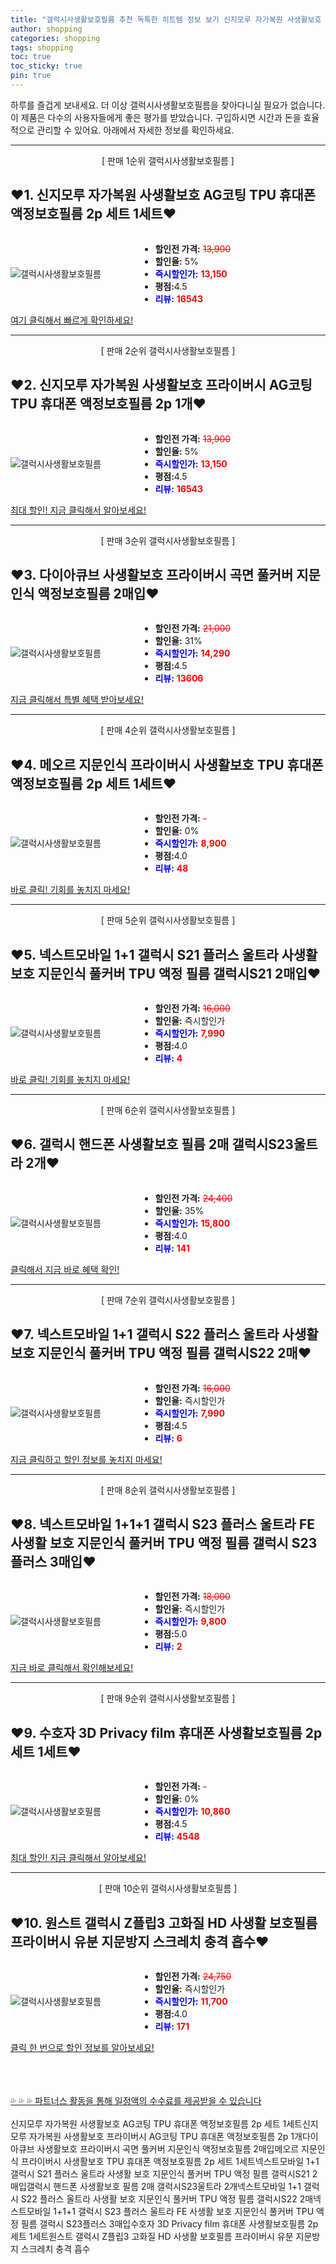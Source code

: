 ```yaml
---
title: "갤럭시사생활보호필름 추천 독특한 히트템 정보 보기 신지모루 자가복원 사생활보호 AG코팅 TPU"
author: shopping
categories: shopping
tags: shopping
toc: true
toc_sticky: true
pin: true
---
```

하루를 즐겁게 보내세요. 더 이상 갤럭시사생활보호필름을 찾아다니실 필요가 없습니다. 이 제품은 다수의 사용자들에게 좋은 평가를 받았습니다. 구입하시면 시간과 돈을 효율적으로 관리할 수 있어요. 아래에서 자세한 정보를 확인하세요.

---
<p class="toplist" style="margin: 0 auto; display: block; width: fit-content;">[ 판매 1순위 갤럭시사생활보호필름 ]</p>

<h2><strong>❤️1. 신지모루 자가복원 사생활보호 AG코팅 TPU 휴대폰 액정보호필름 2p 세트 1세트❤️</strong></h2>

<div style="display: flex; align-items: center;">
    <div style="flex: 0.4;">
        <img src="https://thumbnail8.coupangcdn.com/thumbnails/remote/230x230ex/image/retail/images/618811658381562-f9631f52-5df9-4586-bf48-0e758e7e9c43.jpg" alt="갤럭시사생활보호필름" style="max-width: 100%;">
    </div>
    <div style="flex: 0.6; margin-left: 10px;">
        <ul>
            <li><strong>할인전 가격:</strong> <del style="color: red;">13,900</del></li>
            <li><strong>할인율:</strong> 5%</li>
            <li><span style='color:blue'><strong>즉시할인가:</strong></span> <span style='color:red'><strong>13,150</strong></span></li>
            <li><strong>평점:</strong>4.5</li>
            <li><span style='color:blue'><strong>리뷰:</strong></span> <span style='color:red'><strong>16543</strong></span></li>
        </ul>
    </div>
</div>
<div class="center">
    <a href="https://William4Davisa.github.io?lptag=AF9450613&subid=githubio&pageKey=6641041841&traceid=V0-153&itemId=15180983718&vendorItemId=82402250154" class="myButton">
        여기 클릭해서 빠르게 확인하세요!
    </a>
</div>


---
<p class="toplist" style="margin: 0 auto; display: block; width: fit-content;">[ 판매 2순위 갤럭시사생활보호필름 ]</p>

<h2><strong>❤️2. 신지모루 자가복원 사생활보호 프라이버시 AG코팅 TPU 휴대폰 액정보호필름 2p 1개❤️</strong></h2>

<div style="display: flex; align-items: center;">
    <div style="flex: 0.4;">
        <img src="https://thumbnail10.coupangcdn.com/thumbnails/remote/230x230ex/image/retail/images/382201660755493-cd0b8b9a-47d6-4807-bb76-acda754f16d5.jpg" alt="갤럭시사생활보호필름" style="max-width: 100%;">
    </div>
    <div style="flex: 0.6; margin-left: 10px;">
        <ul>
            <li><strong>할인전 가격:</strong> <del style="color: red;">13,900</del></li>
            <li><strong>할인율:</strong> 5%</li>
            <li><span style='color:blue'><strong>즉시할인가:</strong></span> <span style='color:red'><strong>13,150</strong></span></li>
            <li><strong>평점:</strong>4.5</li>
            <li><span style='color:blue'><strong>리뷰:</strong></span> <span style='color:red'><strong>16543</strong></span></li>
        </ul>
    </div>
</div>
<div class="center">
    <a href="https://William4Davisa.github.io?lptag=AF9450613&subid=githubio&pageKey=6641041841&traceid=V0-153&itemId=21042712608&vendorItemId=88144702407" class="myButton">
        최대 할인! 지금 클릭해서 알아보세요!
    </a>
</div>


---
<p class="toplist" style="margin: 0 auto; display: block; width: fit-content;">[ 판매 3순위 갤럭시사생활보호필름 ]</p>

<h2><strong>❤️3. 다이아큐브 사생활보호 프라이버시 곡면 풀커버 지문인식 액정보호필름 2매입❤️</strong></h2>

<div style="display: flex; align-items: center;">
    <div style="flex: 0.4;">
        <img src="https://thumbnail7.coupangcdn.com/thumbnails/remote/230x230ex/image/vendor_inventory/e7f4/dca85ebd02e10a458c0ad9329e9fa3d7b641c8f1b5d8ac1a7e7e82628e5e.jpg" alt="갤럭시사생활보호필름" style="max-width: 100%;">
    </div>
    <div style="flex: 0.6; margin-left: 10px;">
        <ul>
            <li><strong>할인전 가격:</strong> <del style="color: red;">21,000</del></li>
            <li><strong>할인율:</strong> 31%</li>
            <li><span style='color:blue'><strong>즉시할인가:</strong></span> <span style='color:red'><strong>14,290</strong></span></li>
            <li><strong>평점:</strong>4.5</li>
            <li><span style='color:blue'><strong>리뷰:</strong></span> <span style='color:red'><strong>13606</strong></span></li>
        </ul>
    </div>
</div>
<div class="center">
    <a href="https://William4Davisa.github.io?lptag=AF9450613&subid=githubio&pageKey=1945057734&traceid=V0-153&itemId=11394390249&vendorItemId=84934534169" class="myButton">
        지금 클릭해서 특별 혜택 받아보세요!
    </a>
</div>


---
<p class="toplist" style="margin: 0 auto; display: block; width: fit-content;">[ 판매 4순위 갤럭시사생활보호필름 ]</p>

<h2><strong>❤️4. 메오르 지문인식 프라이버시 사생활보호 TPU 휴대폰 액정보호필름 2p 세트 1세트❤️</strong></h2>

<div style="display: flex; align-items: center;">
    <div style="flex: 0.4;">
        <img src="https://thumbnail6.coupangcdn.com/thumbnails/remote/230x230ex/image/vendor_inventory/5209/a25925466f60023ac4f1d8efe72f66a9470cf5db4cc38ea81c4f9a0a6e6a.jpg" alt="갤럭시사생활보호필름" style="max-width: 100%;">
    </div>
    <div style="flex: 0.6; margin-left: 10px;">
        <ul>
            <li><strong>할인전 가격:</strong> <del style="color: red;">-</del></li>
            <li><strong>할인율:</strong> 0%</li>
            <li><span style='color:blue'><strong>즉시할인가:</strong></span> <span style='color:red'><strong>8,900</strong></span></li>
            <li><strong>평점:</strong>4.0</li>
            <li><span style='color:blue'><strong>리뷰:</strong></span> <span style='color:red'><strong>48</strong></span></li>
        </ul>
    </div>
</div>
<div class="center">
    <a href="https://William4Davisa.github.io?lptag=AF9450613&subid=githubio&pageKey=8186339095&traceid=V0-153&itemId=23412025360&vendorItemId=90526365202" class="myButton">
        바로 클릭! 기회를 놓치지 마세요!
    </a>
</div>


---
<p class="toplist" style="margin: 0 auto; display: block; width: fit-content;">[ 판매 5순위 갤럭시사생활보호필름 ]</p>

<h2><strong>❤️5. 넥스트모바일 1+1 갤럭시 S21 플러스 울트라 사생활 보호 지문인식 풀커버 TPU 액정 필름 갤럭시S21 2매입❤️</strong></h2>

<div style="display: flex; align-items: center;">
    <div style="flex: 0.4;">
        <img src="https://thumbnail10.coupangcdn.com/thumbnails/remote/230x230ex/image/vendor_inventory/10cf/e2522dbb0837f68fd40ca9b09afcb9c33391911bfa47f9e41811ab183db4.jpg" alt="갤럭시사생활보호필름" style="max-width: 100%;">
    </div>
    <div style="flex: 0.6; margin-left: 10px;">
        <ul>
            <li><strong>할인전 가격:</strong> <del style="color: red;">16,000</del></li>
            <li><strong>할인율:</strong> 즉시할인가</li>
            <li><span style='color:blue'><strong>즉시할인가:</strong></span> <span style='color:red'><strong>7,990</strong></span></li>
            <li><strong>평점:</strong>4.0</li>
            <li><span style='color:blue'><strong>리뷰:</strong></span> <span style='color:red'><strong>4</strong></span></li>
        </ul>
    </div>
</div>
<div class="center">
    <a href="https://William4Davisa.github.io?lptag=AF9450613&subid=githubio&pageKey=8188160799&traceid=V0-153&itemId=23422176010&vendorItemId=90449203625" class="myButton">
        바로 클릭! 기회를 놓치지 마세요!
    </a>
</div>


---
<p class="toplist" style="margin: 0 auto; display: block; width: fit-content;">[ 판매 6순위 갤럭시사생활보호필름 ]</p>

<h2><strong>❤️6. 갤럭시 핸드폰 사생활보호 필름 2매 갤럭시S23울트라 2개❤️</strong></h2>

<div style="display: flex; align-items: center;">
    <div style="flex: 0.4;">
        <img src="https://thumbnail6.coupangcdn.com/thumbnails/remote/230x230ex/image/vendor_inventory/73b1/31f0c8592f78493fbf1bd3ff205d3a908e1314da1e8be033be208fa03fc2.png" alt="갤럭시사생활보호필름" style="max-width: 100%;">
    </div>
    <div style="flex: 0.6; margin-left: 10px;">
        <ul>
            <li><strong>할인전 가격:</strong> <del style="color: red;">24,400</del></li>
            <li><strong>할인율:</strong> 35%</li>
            <li><span style='color:blue'><strong>즉시할인가:</strong></span> <span style='color:red'><strong>15,800</strong></span></li>
            <li><strong>평점:</strong>4.0</li>
            <li><span style='color:blue'><strong>리뷰:</strong></span> <span style='color:red'><strong>141</strong></span></li>
        </ul>
    </div>
</div>
<div class="center">
    <a href="https://William4Davisa.github.io?lptag=AF9450613&subid=githubio&pageKey=7350755863&traceid=V0-153&itemId=18915088986&vendorItemId=86018884973" class="myButton">
        클릭해서 지금 바로 혜택 확인!
    </a>
</div>


---
<p class="toplist" style="margin: 0 auto; display: block; width: fit-content;">[ 판매 7순위 갤럭시사생활보호필름 ]</p>

<h2><strong>❤️7. 넥스트모바일 1+1 갤럭시 S22 플러스 울트라 사생활 보호 지문인식 풀커버 TPU 액정 필름 갤럭시S22 2매❤️</strong></h2>

<div style="display: flex; align-items: center;">
    <div style="flex: 0.4;">
        <img src="https://thumbnail10.coupangcdn.com/thumbnails/remote/230x230ex/image/vendor_inventory/917a/7c009918837f02a23a1ee313bf9e719c8f1f71ab607933d1b1365acccce3.jpg" alt="갤럭시사생활보호필름" style="max-width: 100%;">
    </div>
    <div style="flex: 0.6; margin-left: 10px;">
        <ul>
            <li><strong>할인전 가격:</strong> <del style="color: red;">16,000</del></li>
            <li><strong>할인율:</strong> 즉시할인가</li>
            <li><span style='color:blue'><strong>즉시할인가:</strong></span> <span style='color:red'><strong>7,990</strong></span></li>
            <li><strong>평점:</strong>4.5</li>
            <li><span style='color:blue'><strong>리뷰:</strong></span> <span style='color:red'><strong>6</strong></span></li>
        </ul>
    </div>
</div>
<div class="center">
    <a href="https://William4Davisa.github.io?lptag=AF9450613&subid=githubio&pageKey=8188227001&traceid=V0-153&itemId=23422748181&vendorItemId=90449772336" class="myButton">
        지금 클릭하고 할인 정보를 놓치지 마세요!
    </a>
</div>


---
<p class="toplist" style="margin: 0 auto; display: block; width: fit-content;">[ 판매 8순위 갤럭시사생활보호필름 ]</p>

<h2><strong>❤️8. 넥스트모바일 1+1+1 갤럭시 S23 플러스 울트라 FE 사생활 보호 지문인식 풀커버 TPU 액정 필름 갤럭시 S23플러스 3매입❤️</strong></h2>

<div style="display: flex; align-items: center;">
    <div style="flex: 0.4;">
        <img src="https://thumbnail6.coupangcdn.com/thumbnails/remote/230x230ex/image/vendor_inventory/fa41/e6426dc0dbbdb420d1f746943badf1df0ca675f98c65986915947969646c.jpg" alt="갤럭시사생활보호필름" style="max-width: 100%;">
    </div>
    <div style="flex: 0.6; margin-left: 10px;">
        <ul>
            <li><strong>할인전 가격:</strong> <del style="color: red;">18,000</del></li>
            <li><strong>할인율:</strong> 즉시할인가</li>
            <li><span style='color:blue'><strong>즉시할인가:</strong></span> <span style='color:red'><strong>9,800</strong></span></li>
            <li><strong>평점:</strong>5.0</li>
            <li><span style='color:blue'><strong>리뷰:</strong></span> <span style='color:red'><strong>2</strong></span></li>
        </ul>
    </div>
</div>
<div class="center">
    <a href="https://William4Davisa.github.io?lptag=AF9450613&subid=githubio&pageKey=8188358453&traceid=V0-153&itemId=23423556406&vendorItemId=90450573194" class="myButton">
        지금 바로 클릭해서 확인해보세요!
    </a>
</div>


---
<p class="toplist" style="margin: 0 auto; display: block; width: fit-content;">[ 판매 9순위 갤럭시사생활보호필름 ]</p>

<h2><strong>❤️9. 수호자 3D Privacy film 휴대폰 사생활보호필름 2p 세트 1세트❤️</strong></h2>

<div style="display: flex; align-items: center;">
    <div style="flex: 0.4;">
        <img src="https://thumbnail6.coupangcdn.com/thumbnails/remote/230x230ex/image/retail/images/2023/03/06/18/4/3977db8e-e94b-419a-b495-f325dff2b1a4.png" alt="갤럭시사생활보호필름" style="max-width: 100%;">
    </div>
    <div style="flex: 0.6; margin-left: 10px;">
        <ul>
            <li><strong>할인전 가격:</strong> <del style="color: red;">-</del></li>
            <li><strong>할인율:</strong> 0%</li>
            <li><span style='color:blue'><strong>즉시할인가:</strong></span> <span style='color:red'><strong>10,860</strong></span></li>
            <li><strong>평점:</strong>4.5</li>
            <li><span style='color:blue'><strong>리뷰:</strong></span> <span style='color:red'><strong>4548</strong></span></li>
        </ul>
    </div>
</div>
<div class="center">
    <a href="https://William4Davisa.github.io?lptag=AF9450613&subid=githubio&pageKey=7160604065&traceid=V0-153&itemId=19013262062&vendorItemId=85253437340" class="myButton">
        최대 할인! 지금 클릭해서 알아보세요!
    </a>
</div>


---
<p class="toplist" style="margin: 0 auto; display: block; width: fit-content;">[ 판매 10순위 갤럭시사생활보호필름 ]</p>

<h2><strong>❤️10. 원스트 갤럭시 Z플립3 고화질 HD 사생활 보호필름 프라이버시 유분 지문방지 스크레치 충격 흡수❤️</strong></h2>

<div style="display: flex; align-items: center;">
    <div style="flex: 0.4;">
        <img src="https://thumbnail8.coupangcdn.com/thumbnails/remote/230x230ex/image/vendor_inventory/238c/5f94804668407bdef454231217d80440b9bb59d2c4e1255add5796070f4b.png" alt="갤럭시사생활보호필름" style="max-width: 100%;">
    </div>
    <div style="flex: 0.6; margin-left: 10px;">
        <ul>
            <li><strong>할인전 가격:</strong> <del style="color: red;">24,750</del></li>
            <li><strong>할인율:</strong> 즉시할인가</li>
            <li><span style='color:blue'><strong>즉시할인가:</strong></span> <span style='color:red'><strong>11,700</strong></span></li>
            <li><strong>평점:</strong>4.0</li>
            <li><span style='color:blue'><strong>리뷰:</strong></span> <span style='color:red'><strong>171</strong></span></li>
        </ul>
    </div>
</div>
<div class="center">
    <a href="https://William4Davisa.github.io?lptag=AF9450613&subid=githubio&pageKey=7230788818&traceid=V0-153&itemId=23392512147&vendorItemId=88521385815" class="myButton">
        클릭 한 번으로 할인 정보를 알아보세요!
    </a>
</div>

<br><br><br>[💦 💦 💦 파트너스 활동을 통해 일정액의 수수료를 제공받을 수 있습니다](https://link.coupang.com/a/bcpT2c)<br><br>신지모루 자가복원 사생활보호 AG코팅 TPU 휴대폰 액정보호필름 2p 세트 1세트신지모루 자가복원 사생활보호 프라이버시 AG코팅 TPU 휴대폰 액정보호필름 2p 1개다이아큐브 사생활보호 프라이버시 곡면 풀커버 지문인식 액정보호필름 2매입메오르 지문인식 프라이버시 사생활보호 TPU 휴대폰 액정보호필름 2p 세트 1세트넥스트모바일 1+1 갤럭시 S21 플러스 울트라 사생활 보호 지문인식 풀커버 TPU 액정 필름 갤럭시S21 2매입갤럭시 핸드폰 사생활보호 필름 2매 갤럭시S23울트라 2개넥스트모바일 1+1 갤럭시 S22 플러스 울트라 사생활 보호 지문인식 풀커버 TPU 액정 필름 갤럭시S22 2매넥스트모바일 1+1+1 갤럭시 S23 플러스 울트라 FE 사생활 보호 지문인식 풀커버 TPU 액정 필름 갤럭시 S23플러스 3매입수호자 3D Privacy film 휴대폰 사생활보호필름 2p 세트 1세트원스트 갤럭시 Z플립3 고화질 HD 사생활 보호필름 프라이버시 유분 지문방지 스크레치 충격 흡수